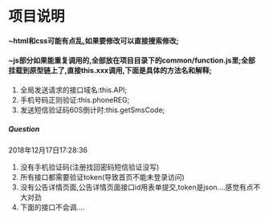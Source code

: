 # 项目说明
#### ~html和css可能有点乱,如果要修改可以直接搜索修改;
#### ~js部分如果能重复调用的,全部放在项目目录下的common/function.js里;全部挂载到原型链上了,直接this.xxx调用,下面是具体的方法名和解释;
1. 全局发送请求的接口域名:this.API;
2. 手机号码正则验证:this.phoneREG;	
3. 发送短信验证码60S倒计时:this.getSmsCode;



##### Question



2018年12月17日17:28:36
1. 没有手机验证码(注册找回密码短信验证没写)
2. 所有接口都需要验证token(导致首页不能未登录访问)
3. 没有公告详情页面,公告详情页面接口id用表单提交,token是json....感觉有点不大对劲
4. 下面的接口不会调....



